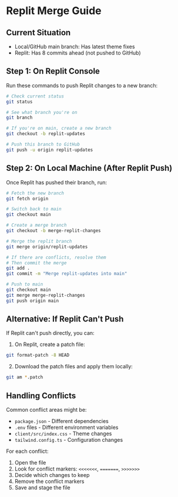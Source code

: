 # Replit Merge Guide

## Current Situation
- Local/GitHub main branch: Has latest theme fixes
- Replit: Has 8 commits ahead (not pushed to GitHub)

## Step 1: On Replit Console

Run these commands to push Replit changes to a new branch:

```bash
# Check current status
git status

# See what branch you're on
git branch

# If you're on main, create a new branch
git checkout -b replit-updates

# Push this branch to GitHub
git push -u origin replit-updates
```

## Step 2: On Local Machine (After Replit Push)

Once Replit has pushed their branch, run:

```bash
# Fetch the new branch
git fetch origin

# Switch back to main
git checkout main

# Create a merge branch
git checkout -b merge-replit-changes

# Merge the replit branch
git merge origin/replit-updates

# If there are conflicts, resolve them
# Then commit the merge
git add .
git commit -m "Merge replit-updates into main"

# Push to main
git checkout main
git merge merge-replit-changes
git push origin main
```

## Alternative: If Replit Can't Push

If Replit can't push directly, you can:

1. On Replit, create a patch file:
```bash
git format-patch -8 HEAD
```

2. Download the patch files and apply them locally:
```bash
git am *.patch
```

## Handling Conflicts

Common conflict areas might be:
- `package.json` - Different dependencies
- `.env` files - Different environment variables
- `client/src/index.css` - Theme changes
- `tailwind.config.ts` - Configuration changes

For each conflict:
1. Open the file
2. Look for conflict markers: `<<<<<<<`, `=======`, `>>>>>>>`
3. Decide which changes to keep
4. Remove the conflict markers
5. Save and stage the file 